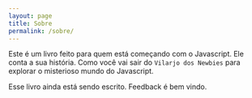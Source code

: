 ```yaml
---
layout: page
title: Sobre
permalink: /sobre/
---
```


Este é um livro feito para quem está começando com o Javascript. Ele conta
a sua história. Como você vai sair do `Vilarjo dos Newbies` para explorar
o misterioso mundo do Javascript.

Esse livro ainda está sendo escrito. Feedback é bem vindo.

